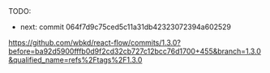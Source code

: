 ## 

TODO:
- next: commit 064f7d9c75ced5c11a31db42323072394a602529

https://github.com/wbkd/react-flow/commits/1.3.0?before=ba92d5900fffb0d9f2cd32cb727c12bcc76d1700+455&branch=1.3.0&qualified_name=refs%2Ftags%2F1.3.0